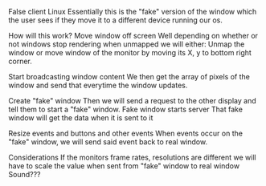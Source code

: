 False client Linux
Essentially this is the "fake" version of the window which the user sees if they move it to a different device running our os.

How will this work?
Move window off screen
Well depending on whether or not windows stop rendering when unmapped we will either: Unmap the window or move window of the monitor by moving its X, y to bottom right corner.

Start broadcasting window content
We then get the array of pixels of the window and send that everytime the window updates.

Create "fake" window
Then we will send a request to the other display and tell them to start a "fake" window. Fake window starts server That fake window will get the data when it is sent to it

Resize events and buttons and other events
When events occur on the "fake" window, we will send said event back to real window.

Considerations
If the monitors frame rates, resolutions are different we will have to scale the value when sent from "fake" window to real window Sound???